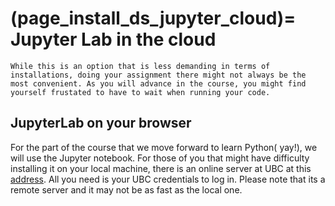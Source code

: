 (page_install_ds_jupyter_cloud)=
Jupyter Lab in the cloud
=======================

<!-- Open links in a new tab unless they have the `` attribute -->
<head>
    <base target="_blank">
</head>

```{important} 
While this is an option that is less demanding in terms of installations, doing your assignment there might not always be the most convenient. As you will advance in the course, you might find yourself frustated to have to wait when running your code.
```

## JupyterLab on your browser
For the part of the course that we move forward to learn Python( yay!), we will use the Jupyter notebook. For those of you that might have difficulty installing it on your local machine, there is an online server at UBC at this [address](https://ubc.syzygy.ca/). All you need is your UBC credentials to log in. Please note that its a remote server and it may not be as fast as the local one.
